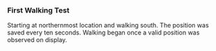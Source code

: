 ### First Walking Test

Starting at northernmost location and walking south. The position was saved every ten seconds. Walking began once a valid position was observed on display.